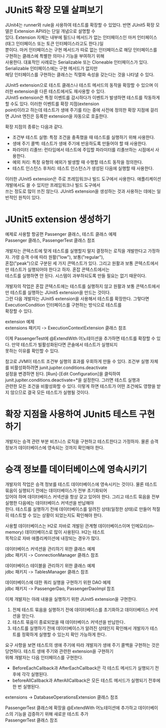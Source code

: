 # **JUnit5 확장 모델 살펴보기**

JUnit4는 runner와 rule을 사용하여 테스트를 확장할 수 있었다. 반면 JUnit5 확장 모델은 Extension API라는 단일 개념으로 설명할 수  
있다. Extension 자체는 내부에 필드나 메서드가 없는 인터페이스인 마커 인터페이스(태그 인터페이스 또는 토큰 인터페이스라고도 한다.)일  
뿐이다. 마커 인터페이스는 구현 메서드가 따로 없는 인터페이스로 해당 인터페이스를 구현하는 클래스에 특별한 의미나 기능을 부여하기 위해  
사용한다. 대표적인 사례로는 Serializable 또는 Cloneable 인터페이스가 있다. Serializable 인터페이스에는 구현 메서드가 없지만  
해당 인터페이스를 구현하는 클래스는 직렬화 속성을 갖는다는 것을 나타낼 수 있다.

JUnit5 extension으로 테스트 클래스나 테스트 메서드의 동작을 확장할 수 있으며 이러한 extension을 다른 테스트에서도 재사용할 수 있다.  
JUnit5 extension은 특정 이벤트를 감시하다가 이벤트가 발생하면 테스트를 작동하게 할 수도 있다. 이러한 이벤트를 확장 지점(extension  
point)이라고 하는데 테스트가 생애 주기를 타는 중에 사전에 정의한 확장 지점에 걸리면 JUnit 엔진은 등록한 extension을 자동으로 호출한다.

확장 지점의 종류는 다음과 같다.

- 조건부 테스트 실행: 특정 조건을 충족했을 때 테스트를 실행하기 위해 사용한다.
- 생애 주기 콜백: 테스트가 생애 주기에 반응하도록 만들어야 할 때 사용한다.
- 파라미터 리졸브: 런타임에서 테스트에 주입할 파라미터를 리졸브하는 시점에서 사용한다.
- 예외 처리: 특정 유형의 예외가 발생할 때 수행할 테스트 동작을 정의한다.
- 테스트 인스턴스 후처리: 테스트 인스턴스가 생성된 다음에 실행할 때 사용한다.

이러한 JUnit5 extension은 주로 프레임워크나 빌드 도구에서 사용한다. 애플리케이션 개발에서도 쓸 수 있지만 프레임워크나 빌드 도구에서  
쓰는 정도로 많이 쓰진 않는다. JUnit5 extension을 생성하는 것과 사용하는 데에는 일반적인 원칙이 있다.

# **JUnit5 extension 생성하기**

예제로 사용할 항공편 Passenger 클래스, 테스트 클래스 예제  
Passenger 클래스, PassengerTest 클래스 참조

개발자는 콘텍스트에 맞게 테스트를 실행할지 말지 결정하는 로직을 개발한다고 가정하자. 가령 승객 수에 따라 원활("low"), 보통("regular"),  
혼잡("peak")으로 구분된 세 가지 콘텍스트가 있다. 그리고 원활과 보통 콘텍스트에서만 테스트가 실행되어야 한다고 하자. 혼잡 콘텍스트에서는  
테스트를 실행하면 안 된다. 시스템이 과부하되도록 만들 필요는 없기 때문이다.

개발자의 작업은 혼잡 콘텍스트에는 테스트를 실행하지 않고 원활과 보통 콘텍스트에서만 테스트를 실행하는 JUnit5 extension을 만드는 것이다.  
그런 다음 개발자는 JUnit5 extension을 사용해서 테스트를 확장한다. 그렇다면 ExecutionCondition 인터페이스를 구현하는 방식으로 테스트를  
확장할 수 있다.

extension 예제  
extensions 패키지 -> ExecutionContextExtension 클래스 참조

이제 PassengerTest에 @ExtendWith 어노테이션을 추가하면 테스트를 확장할 수 있다. 만약 테스트가 빌활성화된다면 콘솔에서 테스트가 실행되지  
못하는 이유를 확인할 수 있다.

참고로 JVM이 테스트 조건부 실행의 효과를 우회하게 만들 수 있다. 조건부 실행 자체를 비활성화하려면 junit.jupiter.conditions.deactivate  
설정을 변경하면 된다. [Run]-[Edit Configuration]을 클릭하여 junit.jupiter.conditions.deactivate=*을 설정한다. 그러면 테스트 실행과  
관련한 모든 조건을 비활성화할 수 있다. 이렇게 하면 테스트가 어떤 조건에도 영향을 받지 않으므로 결국 모든 테스트가 실행될 것이다.

# **확장 지점을 사용하여 JUnit5 테스트 구현하기**

개발자는 승객 관련 부분 비즈니스 로직을 구현하고 테스트한다고 가정하자. 물론 승객 정보가 데이터베이스에 영속되는 것까지 확인해야 한다.

# **승객 정보를 데이터베이스에 영속시키기**

개발자의 작업은 승객 정보를 테스트 데이터베이스에 영속시키는 것이다. 물론 테스트 묶음이 실행되기 전에는 데이터베이스가 전부 초기화되어  
있어야 하며 데이터베이스 커넥션을 항상 갖고 있어야 한다. 그리고 테스트 묶음을 전부 실행한 다음에는 데이터베이스 커넥션을 반납해야  
한다. 테스트를 실행하기 전에 데이터베이스를 알려진 상태(일정한 상태)로 만들어 적절히 테스트할 수 있는 상황이 되었는지도 확인해야 한다.

사용할 데이터베이스는 H2로 자바로 개발된 관계형 데이터베이스이며 인메모리(in-memory) 데이터베이스로 많이 사용된다. H2는 테스트  
목적으로 자바 애플리케이션에 내장되는 경우가 많다.

데이터베이스 커넥션을 관리하기 위한 클래스 예제  
jdbc 패키지 -> ConnectionManager 클래스 참조

데이터베이스 테이블을 관리하기 위한 클래스 예제  
jdbc 패키지 -> TablesManager 클래스 참조

데이터베이스에 대한 쿼리 실행을 구현하기 위한 DAO 예제  
jdbc 패키지 -> PassengerDao, PassengerDaoImpl 참조

이제 개발자는 아래 내용을 실행하기 위한 JUnit5 extension을 구현한다.

1. 전체 테스트 묶음을 실행하기 전에 데이터베이스를 초기화하고 데이터베이스 커넥션을 얻는다.
2. 테스트 묶음이 종료되었을 때 데이터베이스 커넥션을 반납한다．
3. 테스트를 실행하기 전에 데이터베이스가 알려진 상태인지 확인해서 개발자가 테스트를 정확하게 실행할 수 있는지 확인 가능하게 한다．　　
  
요구 사항을 보면 테스트의 생애 주기에 따라 개발자가 생애 주기 콜백을 구현하는 것은 당연하다. 테스트 생애 주기와 관련한 extension을 구현하기  
위해 개발자는 다음 인터페이스를 구현한다.  
- BeforeEachCallback과 AfterEachCallback은 각 테스트 메서드가 실행되기 전후에 각각 실행된다.  
- beforeAllCallback과 AfterAllCallback은 모든 테스트 메서드가 실행되기 전후에 한 번 실행된다.  
  
extensions -> DatabaseOperationsExtension 클래스 참조  
  
PassengerTest 클래스에 확장을 @ExtendWith 어노테이션에 추가하고 데이터베이스의 기능을 검증하기 위해 새로운 테스트 추가  
PassengerTest 클래스 참조  
  

　　